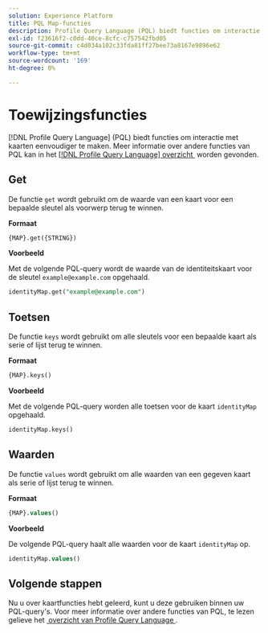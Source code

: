 ```yaml
---
solution: Experience Platform
title: PQL Map-functies
description: Profile Query Language (PQL) biedt functies om interactie met kaarten eenvoudiger te maken.
exl-id: f23616f2-c0dd-40ce-8cfc-c757542fbd05
source-git-commit: c4d034a102c33fda81ff27bee73a8167e9896e62
workflow-type: tm+mt
source-wordcount: '169'
ht-degree: 0%

---
```


# Toewijzingsfuncties

[!DNL Profile Query Language] (PQL) biedt functies om interactie met kaarten eenvoudiger te maken. Meer informatie over andere functies van PQL kan in het [[!DNL Profile Query Language]  overzicht &#x200B;](./overview.md) worden gevonden.

## Get

De functie `get` wordt gebruikt om de waarde van een kaart voor een bepaalde sleutel als voorwerp terug te winnen.

**Formaat**

```sql
{MAP}.get({STRING})
```

**Voorbeeld**

Met de volgende PQL-query wordt de waarde van de identiteitskaart voor de sleutel `example@example.com` opgehaald.

```sql
identityMap.get("example@example.com")
```

## Toetsen

De functie `keys` wordt gebruikt om alle sleutels voor een bepaalde kaart als serie of lijst terug te winnen.

**Formaat**

```sql
{MAP}.keys()
```

**Voorbeeld**

Met de volgende PQL-query worden alle toetsen voor de kaart `identityMap` opgehaald.

```sql
identityMap.keys()
```

## Waarden

De functie `values` wordt gebruikt om alle waarden van een gegeven kaart als serie of lijst terug te winnen.

**Formaat**

```sql
{MAP}.values()
```

**Voorbeeld**

De volgende PQL-query haalt alle waarden voor de kaart `identityMap` op.

```sql
identityMap.values()
```

## Volgende stappen

Nu u over kaartfuncties hebt geleerd, kunt u deze gebruiken binnen uw PQL-query&#39;s. Voor meer informatie over andere functies van PQL, te lezen gelieve het [&#x200B; overzicht van Profile Query Language &#x200B;](./overview.md).
